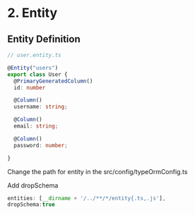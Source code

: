 # 2. Entity

## Entity Definition

```typescript
// user.entity.ts

@Entity("users")
export class User {
  @PrimaryGeneratedColumn()
  id: number

  @Column()
  username: string;

  @Column()
  email: string;

  @Column()
  password: number;

}
```
Change the path for entity in the src/config/typeOrmConfig.ts

Add dropSchema
```typescript
entities: [__dirname + '/../**/*/entity{.ts,.js'],
dropSchema:true
```





